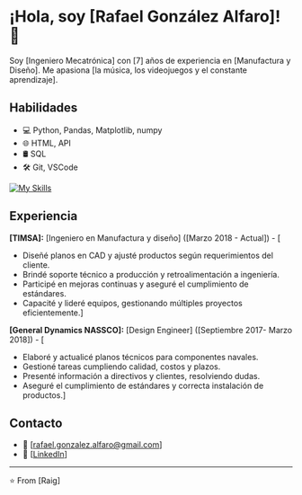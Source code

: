 # ¡Hola, soy [Rafael González Alfaro]! 👋

Soy [Ingeniero Mecatrónica] con [7] años de experiencia en [Manufactura y Diseño]. Me apasiona [la música, los videojuegos y el constante aprendizaje].

## Habilidades

* 💻  Python, Pandas, Matplotlib, numpy
* 🌐  HTML, API
* 🛢️  SQL
* 🛠️  Git, VSCode

[![My Skills](https://skillicons.dev/icons?i=vscode,discord,github,py,powershell&theme=dark)](https://skillicons.dev)

## Experiencia

**[TIMSA]:** [Ingeniero en Manufactura y diseño] ([Marzo 2018 - Actual]) - [
* Diseñé planos en CAD y ajusté productos según requerimientos del cliente.
* Brindé soporte técnico a producción y retroalimentación a ingeniería.
* Participé en mejoras continuas y aseguré el cumplimiento de estándares.
* Capacité y lideré equipos, gestionando múltiples proyectos eficientemente.]
    
**[General Dynamics NASSCO]:** [Design Engineer] ([Septiembre 2017- Marzo 2018]) - [
* Elaboré y actualicé planos técnicos para componentes navales.
* Gestioné tareas cumpliendo calidad, costos y plazos.
* Presenté información a directivos y clientes, resolviendo dudas.
* Aseguré el cumplimiento de estándares y correcta instalación de productos.]

## Contacto

* 📧  [rafael.gonzalez.alfaro@gmail.com]
* 💼  [[LinkedIn](https://www.linkedin.com/in/rafaelgonzalezalfaro/)]

---
⭐️ From [Raig]

<!--
**RafaelGonzalezAlfaro/RafaelGonzalezAlfaro** is a ✨ _special_ ✨ repository because its `README.md` (this file) appears on your GitHub profile.

Here are some ideas to get you started:

- 🔭 I’m currently working on ...
- 🌱 I’m currently learning ...
- 👯 I’m looking to collaborate on ...
- 🤔 I’m looking for help with ...
- 💬 Ask me about ...
- 📫 How to reach me: ...
- 😄 Pronouns: ...
- ⚡ Fun fact: ...
-->
